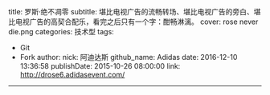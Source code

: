 title: 罗斯·绝不凋零
subtitle: 堪比电视广告的流畅转场、堪比电视广告的旁白、堪比电视广告的高契合配乐，看完之后只有一个字：酣畅淋漓。
cover: rose never die.png
categories: 技术型
tags:
  - Git
  - Fork
author:
  nick: 阿迪达斯
  github_name: Adidas
date: 2016-12-10 13:36:58
publishDate: 2015-10-26 08:00:00
link: http://drose6.adidasevent.com/
---

<!-- more -->
